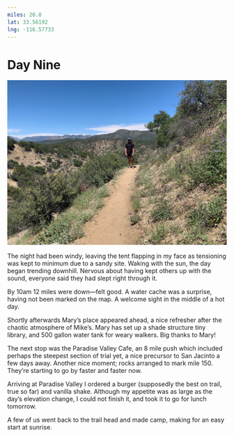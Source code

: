 ```yaml
---
miles: 20.8
lat: 33.56192
lng: -116.57733
---
```


# Day Nine

![r:75](2019-04-27.jpeg)

The night had been windy, leaving the tent flapping in my face as tensioning was kept to minimum due to a sandy site. Waking with the sun, the day began trending downhill. Nervous about having kept others up with the sound, everyone said they had slept right through it.

By 10am 12 miles were down—felt good. A water cache was a surprise, having not been marked on the map. A welcome sight in the middle of a hot day.

Shortly afterwards Mary’s place appeared ahead, a nice refresher after the chaotic atmosphere of Mike’s. Mary has set up a shade structure tiny library, and 500 gallon water tank for weary walkers. Big thanks to Mary!

<!-- more -->

The next stop was the Paradise Valley Cafe, an 8 mile push which included perhaps the steepest section of trial yet, a nice precursor to San Jacinto a few days away. Another nice moment; rocks arranged to mark mile 150. They’re starting to go by faster and faster now.

Arriving at Paradise Valley I ordered a burger (supposedly the best on trail, true so far) and vanilla shake. Although my appetite was as large as the day’s elevation change, I could not finish it, and took it to go for lunch tomorrow.

A few of us went back to the trail head and made camp, making for an easy start at sunrise.

